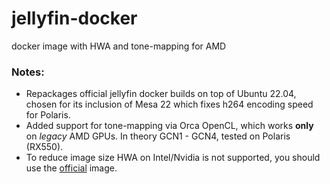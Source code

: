 # jellyfin-docker
docker image with HWA and tone-mapping for AMD

### Notes:
- Repackages official jellyfin docker builds on top of Ubuntu 22.04, chosen for its inclusion of Mesa 22 which fixes h264 encoding speed for Polaris.  
- Added support for tone-mapping via Orca OpenCL, which works **only** on *legacy* AMD GPUs. In theory GCN1 - GCN4, tested on Polaris (RX550).
- To reduce image size HWA on Intel/Nvidia is not supported, you should use the [official](https://hub.docker.com/r/jellyfin/jellyfin) image.
